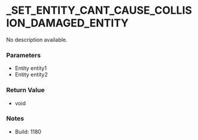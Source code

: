 # _SET_ENTITY_CANT_CAUSE_COLLISION_DAMAGED_ENTITY

No description available.

### Parameters
* Entity entity1
* Entity entity2

### Return Value
* void

### Notes
* Build: 1180

